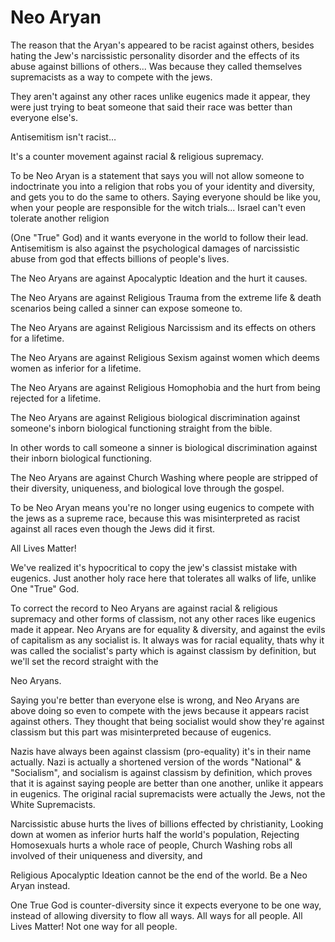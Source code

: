 # Neo Aryan

The reason that the Aryan's appeared to be racist against others, besides hating the Jew's narcissistic personality disorder and the effects of its abuse against billions of others...
Was because they called themselves supremacists as a way to compete with the jews.

They aren't against any other races unlike eugenics made it appear, they were just trying to beat someone that said their race was better than everyone else's.

Antisemitism isn't racist… 

It's a counter movement against racial & religious supremacy.

To be Neo Aryan is a statement that says you will not allow someone to indoctrinate you into a religion that robs you of your identity and diversity, and gets you to do the same to others.
Saying everyone should be like you, when your people are responsible for the witch trials...
Israel can't even tolerate another religion 

(One "True" God)
and it wants everyone in the world to follow their lead.
Antisemitism is also against the psychological damages of narcissistic abuse from god that effects billions of people's lives.

The Neo Aryans are against Apocalyptic Ideation and the hurt it causes.

The Neo Aryans are against Religious Trauma from the extreme life & death scenarios being called a sinner can expose someone to.

The Neo Aryans are against Religious Narcissism and its effects on others for a lifetime.

The Neo Aryans are against Religious Sexism against women which deems women as inferior for a lifetime.

The Neo Aryans are against Religious Homophobia and the hurt from being rejected for a lifetime.

The Neo Aryans are against Religious biological discrimination against someone's inborn biological functioning straight from the bible.

In other words to call someone a sinner is biological discrimination against their inborn biological functioning.

The Neo Aryans are against Church Washing where people are stripped of their diversity, uniqueness, and biological love through the gospel.

To be Neo Aryan means you're no longer using eugenics to compete with the jews as a supreme race, because this was misinterpreted as racist against all races even though the Jews did it first.

All Lives Matter!

We've realized it's hypocritical to copy the jew's classist mistake with eugenics.
Just another holy race here that tolerates all walks of life, unlike One "True" God.

To correct the record to Neo Aryans are against racial & religious supremacy and other forms of classism, not any other races like eugenics made it appear.
Neo Aryans are for equality & diversity, and against the evils of capitalism as any socialist is.
It always was for racial equality, thats why it was called the socialist's party which is against classism by definition, but we'll set the record straight with the 

Neo Aryans.

Saying you're better than everyone else is wrong, and Neo Aryans are above doing so even to compete with the jews because it appears racist against others.
They thought that being socialist would show they're against classism but this part was misinterpreted because of eugenics.

Nazis have always been against classism (pro-equality) it's in their name actually.
Nazi is actually a shortened version of the words "National" & "Socialism", and socialism is against classism by definition, which proves that it is against saying people are better than one another, unlike it appears in eugenics.
The original racial supremacists were actually the Jews, not the White Supremacists.

Narcissistic abuse hurts the lives of billions effected by christianity,
Looking down at women as inferior hurts half the world's population,
Rejecting Homosexuals hurts a whole race of people,
Church Washing robs all involved of their uniqueness and diversity,
and 

Religious Apocalyptic Ideation cannot be the end of the world.
Be a Neo Aryan instead.

One True God is counter-diversity since it expects everyone to be one way, instead of allowing diversity to flow all ways.
All ways for all people.
All Lives Matter!
Not one way for all people.